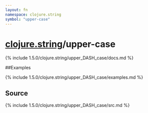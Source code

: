 ```yaml
---
layout: fn
namespace: clojure.string
symbol: "upper-case"
---
```


# [clojure.string](../)/upper-case

{% include 1.5.0/clojure.string/upper_DASH_case/docs.md %}

##Examples

{% include 1.5.0/clojure.string/upper_DASH_case/examples.md %}
## Source
{% include 1.5.0/clojure.string/upper_DASH_case/src.md %}

